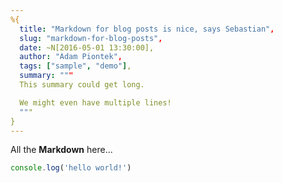 ```yaml
---
%{
  title: "Markdown for blog posts is nice, says Sebastian",
  slug: "markdown-for-blog-posts",
  date: ~N[2016-05-01 13:30:00],
  author: "Adam Piontek",
  tags: ["sample", "demo"],
  summary: """
  This summary could get long.

  We might even have multiple lines!
  """
}
---
```


All the **Markdown** here...

```javascript
console.log('hello world!')
```
